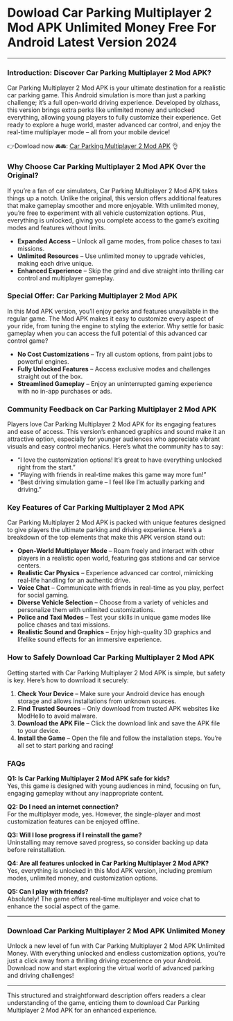 # Dowload Car Parking Multiplayer 2 Mod APK Unlimited Money Free For Android Latest Version 2024

---

### Introduction: Discover Car Parking Multiplayer 2 Mod APK?

Car Parking Multiplayer 2 Mod APK is your ultimate destination for a realistic car parking game. This Android simulation is more than just a parking challenge; it’s a full open-world driving experience. Developed by olzhass, this version brings extra perks like unlimited money and unlocked everything, allowing young players to fully customize their experience. Get ready to explore a huge world, master advanced car control, and enjoy the real-time multiplayer mode – all from your mobile device!


👉Dowload now 🚘🚘: [Car Parking Multiplayer 2 Mod APK](https://modhello.com/car-parking-multiplayer-2/) 👌

### Why Choose Car Parking Multiplayer 2 Mod APK Over the Original?

If you’re a fan of car simulators, Car Parking Multiplayer 2 Mod APK takes things up a notch. Unlike the original, this version offers additional features that make gameplay smoother and more enjoyable. With unlimited money, you’re free to experiment with all vehicle customization options. Plus, everything is unlocked, giving you complete access to the game’s exciting modes and features without limits.

- **Expanded Access** – Unlock all game modes, from police chases to taxi missions.
- **Unlimited Resources** – Use unlimited money to upgrade vehicles, making each drive unique.
- **Enhanced Experience** – Skip the grind and dive straight into thrilling car control and multiplayer gameplay.

### Special Offer: Car Parking Multiplayer 2 Mod APK 

In this Mod APK version, you’ll enjoy perks and features unavailable in the regular game. The Mod APK makes it easy to customize every aspect of your ride, from tuning the engine to styling the exterior. Why settle for basic gameplay when you can access the full potential of this advanced car control game?

- **No Cost Customizations** – Try all custom options, from paint jobs to powerful engines.
- **Fully Unlocked Features** – Access exclusive modes and challenges straight out of the box.
- **Streamlined Gameplay** – Enjoy an uninterrupted gaming experience with no in-app purchases or ads.

### Community Feedback on Car Parking Multiplayer 2 Mod APK

Players love Car Parking Multiplayer 2 Mod APK for its engaging features and ease of access. This version’s enhanced graphics and sound make it an attractive option, especially for younger audiences who appreciate vibrant visuals and easy control mechanics. Here’s what the community has to say:

- “I love the customization options! It’s great to have everything unlocked right from the start.”
- “Playing with friends in real-time makes this game way more fun!”
- “Best driving simulation game – I feel like I’m actually parking and driving.”

### Key Features of Car Parking Multiplayer 2 Mod APK

Car Parking Multiplayer 2 Mod APK is packed with unique features designed to give players the ultimate parking and driving experience. Here’s a breakdown of the top elements that make this APK version stand out:

- **Open-World Multiplayer Mode** – Roam freely and interact with other players in a realistic open world, featuring gas stations and car service centers.
- **Realistic Car Physics** – Experience advanced car control, mimicking real-life handling for an authentic drive.
- **Voice Chat** – Communicate with friends in real-time as you play, perfect for social gaming.
- **Diverse Vehicle Selection** – Choose from a variety of vehicles and personalize them with unlimited customizations.
- **Police and Taxi Modes** – Test your skills in unique game modes like police chases and taxi missions.
- **Realistic Sound and Graphics** – Enjoy high-quality 3D graphics and lifelike sound effects for an immersive experience.

### How to Safely Download Car Parking Multiplayer 2 Mod APK

Getting started with Car Parking Multiplayer 2 Mod APK is simple, but safety is key. Here’s how to download it securely:

1. **Check Your Device** – Make sure your Android device has enough storage and allows installations from unknown sources.
2. **Find Trusted Sources** – Only download from trusted APK websites like ModHello to avoid malware.
3. **Download the APK File** – Click the download link and save the APK file to your device.
4. **Install the Game** – Open the file and follow the installation steps. You’re all set to start parking and racing!

### FAQs

**Q1: Is Car Parking Multiplayer 2 Mod APK safe for kids?**  
Yes, this game is designed with young audiences in mind, focusing on fun, engaging gameplay without any inappropriate content.

**Q2: Do I need an internet connection?**  
For the multiplayer mode, yes. However, the single-player and most customization features can be enjoyed offline.

**Q3: Will I lose progress if I reinstall the game?**  
Uninstalling may remove saved progress, so consider backing up data before reinstallation.

**Q4: Are all features unlocked in Car Parking Multiplayer 2 Mod APK?**  
Yes, everything is unlocked in this Mod APK version, including premium modes, unlimited money, and customization options.

**Q5: Can I play with friends?**  
Absolutely! The game offers real-time multiplayer and voice chat to enhance the social aspect of the game.

---

### Download Car Parking Multiplayer 2 Mod APK Unlimited Money

Unlock a new level of fun with Car Parking Multiplayer 2 Mod APK Unlimited Money. With everything unlocked and endless customization options, you’re just a click away from a thrilling driving experience on your Android. Download now and start exploring the virtual world of advanced parking and driving challenges!

---

This structured and straightforward description offers readers a clear understanding of the game, enticing them to download Car Parking Multiplayer 2 Mod APK for an enhanced experience.
